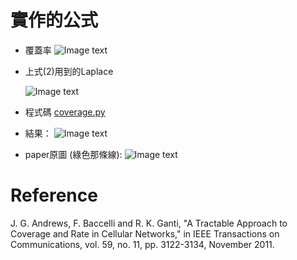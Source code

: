 # 實作的公式
* 覆蓋率
![Image text](https://raw.github.com/reverie0829/Keep/master/A-Tractable-Approach-to-Coverage-and-Rate-in-Cellular-Networks/Probabality_Coverage.png)
* 上式(2)用到的Laplace  

  ![Image text](https://raw.github.com/reverie0829/Keep/master/A-Tractable-Approach-to-Coverage-and-Rate-in-Cellular-Networks/Laplace.png)
* 程式碼
  [coverage.py](https://github.com/reverie0829/Keep/blob/master/A-Tractable-Approach-to-Coverage-and-Rate-in-Cellular-Networks/coverage.py)
* 結果：
![Image text](https://raw.github.com/reverie0829/Keep/master/A-Tractable-Approach-to-Coverage-and-Rate-in-Cellular-Networks/Figure.png)
* paper原圖 (綠色那條線):
![Image text](https://raw.github.com/reverie0829/Keep/master/A-Tractable-Approach-to-Coverage-and-Rate-in-Cellular-Networks/paper.png)
# Reference
J. G. Andrews, F. Baccelli and R. K. Ganti, "A Tractable Approach to Coverage and Rate in Cellular Networks," in IEEE Transactions on Communications, vol. 59, no. 11, pp. 3122-3134, November 2011.